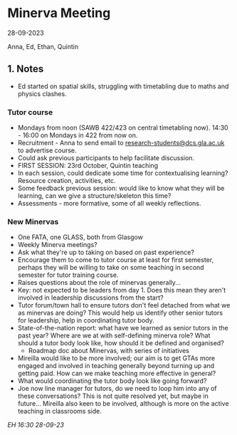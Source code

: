 # Minerva Meeting

28-09-2023

Anna, Ed, Ethan, Quintin

## 1. Notes

 - Ed started on spatial skills, struggling with timetabling due to maths and physics clashes.
### Tutor course
- Mondays from noon (SAWB 422/423 on central timetabling now). 14:30 - 16:00 on Mondays in 422 from now on.
 - Recruitment - Anna to send email to research-students@dcs.gla.ac.uk to advertise course.
 - Could ask previous participants to help facilitate discussion.
 - FIRST SESSION: 23rd October, Quintin teaching 
 - In each session, could dedicate some time for contextualising learning? Resource creation, activities, etc.
 - Some feedback previous session: would like to know what they will be learning, can we give a structure/skeleton this time?
 - Assessments - more formative, some of all weekly reflections.

### New Minervas
 - One FATA, one GLASS, both from Glasgow
 - Weekly Minerva meetings?
 - Ask what they're up to taking on based on past experience?
 - Encourage them to come to tutor course at least for first semester, perhaps they will be willing to take on some teaching in second semester for tutor training course.
 - Raises questions about the role of minervas generally...
 - Key: not expected to be leaders from day 1. Does this mean they aren't involved in leadership discussions from the start?
 - Tutor forum/town hall to ensure tutors don't feel detached from what we as minervas are doing? This would help us identify other senior tutors for leadership, help in coordinating tutor body.
 - State-of-the-nation report: what have we learned as senior tutors in the past year? Where are we at with self-defining minerva role? What should a tutor body look like, how should it be defined and organised?
	 - Roadmap doc about Minervas, with series of initiatives
 - Mireilla would like to be more involved; our aim is to get GTAs more engaged and involved in teaching generally beyond turning up and getting paid. How can we make teaching more effective in general?
 - What would coordinating the tutor body look like going forward?
 - Joe now line manager for tutors, do we need to loop him into any of these conversations? This is not quite resolved yet, but maybe in future... Mireilla also keen to be involved, although is more on the active teaching in classrooms side.




_EH 16:30 28-09-23_
